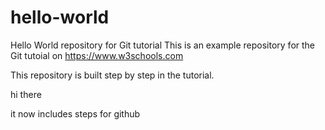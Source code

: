 # hello-world
Hello World repository for Git tutorial
This is an example repository for the Git tutoial on https://www.w3schools.com

This repository is built step by step in the tutorial.

hi there


it now includes steps for github
